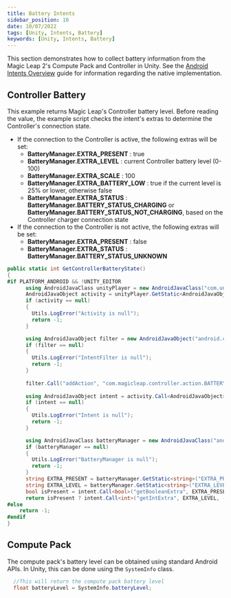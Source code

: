 ```yaml
---
title: Battery Intents
sidebar_position: 10
date: 10/07/2022
tags: [Unity, Intents, Battery]
keywords: [Unity, Intents, Battery]
---
```


This section demonstrates how to collect battery information from the Magic Leap 2's Compute Pack and Controller in Unity. See the [Android Intents Overview](/versioned_docs/version-03-Jan-2023/guides/features/android-intents-overview.md#battery-level) guide for information regarding the native implementation.

## Controller Battery

This example returns Magic Leap's Controller battery level. Before reading the value, the example script checks the intent's extras to determine the Controller's connection state.

- If the connection to the Controller is active, the following extras will be set:
  - **BatteryManager.EXTRA_PRESENT** : true
  - **BatteryManager.EXTRA_LEVEL** : current Controller battery level (0-100)
  - **BatteryManager.EXTRA_SCALE** : 100
  - **BatteryManager.EXTRA_BATTERY_LOW** : true if the current level is 25% or lower, otherwise false
  - **BatteryManager.EXTRA_STATUS** : **BatteryManager.BATTERY_STATUS_CHARGING** or **BatteryManager.BATTERY_STATUS_NOT_CHARGING**, based on the Controller charger connection state
- If the connection to the Controller is not active, the following extras will be set:
  - **BatteryManager.EXTRA_PRESENT** : false
  - **BatteryManager.EXTRA_STATUS** : **BatteryManager.BATTERY_STATUS_UNKNOWN**

```csharp
public static int GetControllerBatteryState()
{
#if PLATFORM_ANDROID && !UNITY_EDITOR
      using AndroidJavaClass unityPlayer = new AndroidJavaClass("com.unity3d.player.UnityPlayer");
      AndroidJavaObject activity = unityPlayer.GetStatic<AndroidJavaObject>("currentActivity");
      if (activity == null)
      {
        Utils.LogError("Activity is null");
        return -1;
      }

      using AndroidJavaObject filter = new AndroidJavaObject("android.content.IntentFilter");
      if (filter == null)
      {
        Utils.LogError("IntentFilter is null");
        return -1;
      }
      
      filter.Call("addAction", "com.magicleap.controller.action.BATTERY_CHANGED");
      
      using AndroidJavaObject intent = activity.Call<AndroidJavaObject>("registerReceiver", null, filter);
      if (intent == null)
      {
        Utils.LogError("Intent is null");
        return -1;
      }

      using AndroidJavaClass batteryManager = new AndroidJavaClass("android.os.BatteryManager");
      if (batteryManager == null)
      {
        Utils.LogError("BatteryManager is null");
        return -1;
      }
      string EXTRA_PRESENT = batteryManager.GetStatic<string>("EXTRA_PRESENT");
      string EXTRA_LEVEL = batteryManager.GetStatic<string>("EXTRA_LEVEL");
      bool isPresent = intent.Call<bool>("getBooleanExtra", EXTRA_PRESENT, false);
      return isPresent ? intent.Call<int>("getIntExtra", EXTRA_LEVEL, -1) : -1;
#else
    return -1;
#endif
}
```

## Compute Pack

The compute pack's battery level can be obtained using standard Android APIs. In Unity, this can be done using the `SystemInfo` class.

```csharp
  //This will return the compute pack battery level
  float batteryLevel = SystemInfo.batteryLevel;
```
